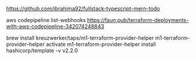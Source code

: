 https://github.com/ibrahima92/fullstack-typescript-mern-todo

aws codepipeline list-webhooks
https://faun.pub/terraform-deployments-with-aws-codepipeline-342074248843

brew install kreuzwerker/taps/m1-terraform-provider-helper
m1-terraform-provider-helper activate
m1-terraform-provider-helper install hashicorp/template -v v2.2.0